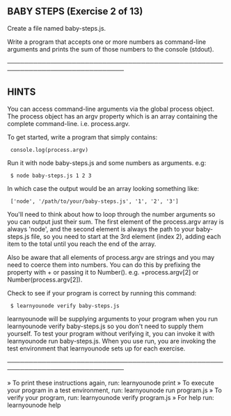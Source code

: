 ## BABY STEPS (Exercise 2 of 13)

Create a file named baby-steps.js.

Write a program that accepts one or more numbers as command-line arguments
and prints the sum of those numbers to the console (stdout).

─────────────────────────────────────────────────────────────────────────────

## HINTS

You can access command-line arguments via the global process object. The
process object has an argv property which is an array containing the
complete command-line. i.e. process.argv.

To get started, write a program that simply contains:

     console.log(process.argv)

Run it with node baby-steps.js and some numbers as arguments. e.g:

     $ node baby-steps.js 1 2 3

In which case the output would be an array looking something like:

     ['node', '/path/to/your/baby-steps.js', '1', '2', '3']

You'll need to think about how to loop through the number arguments so
you can output just their sum. The first element of the process.argv array
is always 'node', and the second element is always the path to your
baby-steps.js file, so you need to start at the 3rd element (index 2),
adding each item to the total until you reach the end of the array.

Also be aware that all elements of process.argv are strings and you may
need to coerce them into numbers. You can do this by prefixing the
property with + or passing it to Number(). e.g. +process.argv[2] or
Number(process.argv[2]).

Check to see if your program is correct by running this command:

     $ learnyounode verify baby-steps.js

learnyounode will be supplying arguments to your program when you run
learnyounode verify baby-steps.js so you don't need to supply them
yourself. To test your program without verifying it, you can invoke it
with learnyounode run baby-steps.js. When you use run, you are invoking
the test environment that learnyounode sets up for each exercise.

─────────────────────────────────────────────────────────────────────────────

» To print these instructions again, run: learnyounode print
» To execute your program in a test environment, run: learnyounode run
program.js
» To verify your program, run: learnyounode verify program.js
» For help run: learnyounode help

